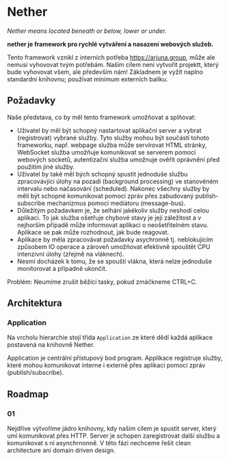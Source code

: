 # Nether

*Nether means located beneath or below, lower or under.*

**nether je framework pro rychlé vytváření a nasazení webových služeb.**

Tento framework vznikl z interních potřeba <https://arjuna.group>, může ale nemusí vyhovovat tvým potřebám.
Našim cílem není vytvořit projektt, který bude vyhovovat všem, ale především nám!
Základnem je vyžít naplno standardní knihovnu; používat minimum externích balíku.

## Požadavky

Naše představa, co by měl tento framework umožňovat a splňovat:

- Uživatel by měl být schopný nastartovat aplikační server a vybrat (registrovat) vybrané služby. Tyto služby mohou být součástí tohoto frameworku, např. webpage služba může servírovat HTML stránky, WebSocket služba umožňuje komunikovat se serverem pomocí webových socketů, autentizační služba umožnuje ověřit oprávnění před použitím jiné služby.
- Uživatel by také měl bých schopný spustit jednoduše službu zpracovávjíci úlohy na pozadí (background processing) ve stanovéném intervalu nebo načasování (scheduled). Nakonec všechny služby by měli být schopné komunikovat pomocí zpráv přes zabudovaný publish-subscribe mechanizmus pomocí mediátoru (message-bus).
- Důležitým požadavkem je, že selhání jakékoliv služby neshodí celou aplikaci. To jak služba ošetřuje chybové stavy je její záležitost a v nejhorším případě může informovat aplikaci o neošetřitelném stavu. Aplikace se pak může rozhodnout, jak bude reagovat.
- Aplikace by měla zpracovávat požadavky asychronně tj. neblokujícím způsobem IO operace a zároveň umožňovat efektivně spouštět CPU intenzivní úlohy (zřejmě na vláknech).
- Nesmí docházek k tomu, že se spouští vlákna, která nelze jednoduše monitorovat a případně ukončit.

Problém: Neumíme zrušit běžící tasky, pokud zmáčkneme CTRL+C.

## Architektura

### Application

Na vrcholu hierarchie stojí třída `Application` ze které dědí každá aplikace postavená na knihovně Nether.

Application je centrální přístupový bod program. Applikace registruje služby, které mohou komunikovat interne i externě
přes aplikaci pomocí zpráv (publish/subscribe).

## Roadmap

### 01

Nejdříve výtvoříme jádro knihovny, kdy naším cílem je spustit server, který umí
komunikovat přes HTTP. Server je schopen zaregistrovat další službu a komunikovat
s ní asynchrnonně. V této fázi nechceme řešit clean architecture ani domain driven design.
